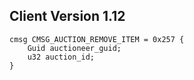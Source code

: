 ## Client Version 1.12

```rust,ignore
cmsg CMSG_AUCTION_REMOVE_ITEM = 0x257 {
    Guid auctioneer_guid;    
    u32 auction_id;    
}

```
